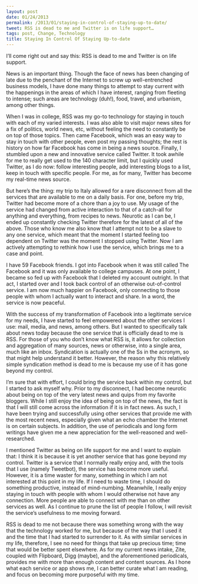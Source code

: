 ```yaml
---
layout: post
date: 01/24/2013
permalink: /2013/01/staying-in-control-of-staying-up-to-date/
tweet: RSS is dead to me and Twitter is on life support…
tags: post, Change, Technology
title: Staying In Control Of Staying Up-to-date
---
```


<p>I&#8217;ll come right out and say this: RSS is dead to me and Twitter is on life support.</p>



<p>News is an important thing. Though the face of news has been changing of late due to the penchant of the Internet to screw up well-entrenched business models, I have done many things to attempt to stay current with the happenings in the areas of which I have interest, ranging from fleeting to intense; such areas are technology (duh!), food, travel, and urbanism, among other things. </p>



<p>When I was in college, RSS was my go-to technology for staying in touch with each of my varied interests. I was also able to visit major news sites for a fix of politics, world news, etc, without feeling the need to constantly be on top of those topics. Then came Facebook, which was an easy way to stay in touch with other people, even post my passing thoughts; the rest is history on how far Facebook has come in being a news source. Finally, I stumbled upon a new and innovative service called Twitter. It took awhile for me to really get used to the 140 character limit, but I quickly used Twitter, as I do now: follow interesting people, add interesting blogs to a list, keep in touch with specific people. For me, as for many, Twitter has become my real-time news source.</p>



<p>But here&#8217;s the thing: my trip to Italy allowed for a rare disconnect from all the services that are available to me on a daily basis. For one, before my trip, Twitter had become more of a chore than a joy to use. My usage of the service had changed from active interaction to that of a catch-all for anything and everything, from recipes to news. Neurotic as I can be, I ended up constantly checking Twitter therefore for the latest of all of the above. Those who know me also know that I attempt not to be a slave to any one service, which meant that the moment I started feeling too dependent on Twitter was the moment I stopped using Twitter. Now I am actively attempting to rethink how I use the service, which brings me to a case and point.</p>



<p>I have 59 Facebook friends. I got into Facebook when it was still called The Facebook and it was only available to college campuses. At one point, I became so fed up with Facebook that I deleted my account outright. In that act, I started over and I took back control of an otherwise out-of-control service. I am now much happier on Facebook, only connecting to those people with whom I actually want to interact and share. In a word, the service is now peaceful.</p>



<p>With the success of my transformation of Facebook into a legitimate service for my needs, I have started to feel empowered about the other services I use: mail, media, and news, among others. But I wanted to specifically talk about news today because the one service that is officially dead to me is RSS. For those of you who don&#8217;t know what RSS is, it allows for collection and aggregation of many sources, news or otherwise, into a single area, much like an inbox. Syndication is actually one of the Ss in the acronym, so that might help understand it better. However, the reason why this relatively simple syndication method is dead to me is because my use of it has gone beyond my control.</p>



<p>I&#8217;m sure that with effort, I could bring the service back within my control, but I started to ask myself why. Prior to my disconnect, I had become neurotic about being on top of the very latest news and quips from my favorite bloggers. While I still enjoy the idea of being on top of the news, the fact is that I will still come across the information if it is in fact news. As such, I have been trying and successfully using other services that provide me with the most recent news, especially given what an echo chamber the Internet is on certain subjects. In addition, the use of periodicals and long form writings have given me a new appreciation for the well-reasoned and well-researched.</p>



<p>I mentioned Twitter as being on life support for me and I want to explain that: I think it is because it is yet another service that has gone beyond my control. Twitter is a service that I normally really enjoy and, with the tools that I use (namely Tweetbot), the service has become more useful. However, it is a time waster for many, something in which I am not interested at this point in my life. If I need to waste time, I should do something productive, instead of mind-numbing. Meanwhile, I really enjoy staying in touch with people with whom I would otherwise not have any connection. More people are able to connect with me than on other services as well. As I continue to prune the list of people I follow, I will revisit the service&#8217;s usefulness to me moving forward.</p>



<p>RSS is dead to me not because there was something wrong with the way that the technology worked for me, but because of the way that I used it and the time that I had started to surrender to it. As with similar services in my life, therefore, I see no need for things that take up precious time; time that would be better spent elsewhere. As for my current news intake, Zite, coupled with Flipboard, Digg (maybe), and the aforementioned periodicals, provides me with more than enough content and content sources. As I hone what each service or app shows me, I can better curate what I am reading, and focus on becoming more purposeful with my time. </p>